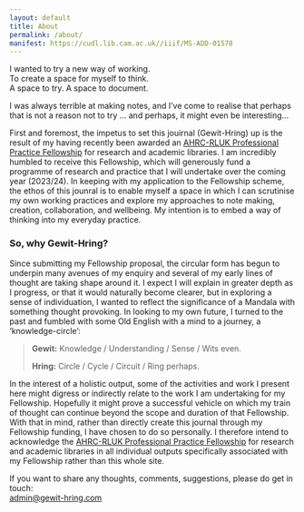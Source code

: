 ```yaml
---
layout: default
title: About
permalink: /about/
manifest: https://cudl.lib.cam.ac.uk//iiif/MS-ADD-01578
---
```

I wanted to try a new way of working.  
To create a space for myself to think.  
A space to try. A space to document.

I was always terrible at making notes, and I’ve come to realise that perhaps that is not a reason not to try … and perhaps, it might even be interesting…  

First and foremost, the impetus to set this jouirnal (Gewit-Hring) up is the result of my having recently been awarded an [AHRC-RLUK Professional Practice Fellowship](https://www.rluk.ac.uk/prof-practice-fellowships/) for research and academic libraries. I am incredibly humbled to receive this Fellowship, which will generously fund a programme of research and practice that I will undertake over the coming year (2023/24). In keeping with my application to the Fellowship scheme, the ethos of this jounral is to enable myself a space in which I can scrutinise my own working practices and explore my approaches to note making, creation, collaboration, and wellbeing. My intention is to embed a way of thinking into my everyday practice.

### So, why Gewit-Hring?
Since submitting my Fellowship proposal, the circular form has begun to underpin many avenues of my enquiry and several of my early lines of thought are taking shape around it. I expect I will explain in greater depth as I progress, or that it would naturally become clearer, but in exploring a sense of individuation, I wanted to reflect the significance of a Mandala with something thought provoking. In looking to my own future, I turned to the past and fumbled with some Old English with a mind to a journey, a ‘knowledge-circle’:
> **Gewit:** Knowledge / Understanding / Sense / Wits even.
> 
> **Hring:** Circle / Cycle / Circuit / Ring perhaps.

In the interest of a holistic output, some of the activities and work I present here might digress or indirectly relate to the work I am undertaking for my Fellowship. Hopefully it might prove a successful vehicle on which my train of thought can continue beyond the scope and duration of that Fellowship. With that in mind, rather than directly create this journal through my Fellowship funding, I have chosen to do so personally. I therefore intend to acknowledge the [AHRC-RLUK Professional Practice Fellowship](https://www.rluk.ac.uk/prof-practice-fellowships/) for research and academic libraries in all individual outputs specifically associated with my Fellowship rather than this whole site.

If you want to share any thoughts, comments, suggestions, please do get in touch:  
admin@gewit-hring.com
